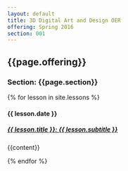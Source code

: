 ```yaml
---
layout: default
title: 3D Digital Art and Design OER
offering: Spring 2016
section: 001
---
```

<h2>{{page.offering}}</h2>
<h3>Section: {{page.section}}</h3>

<div class="spring-2016">
    {% for lesson in site.lessons %}
       <h4>{{ lesson.date }}</h4>
       <h5><a href="{{ lesson.url | prepend: site.baseurl }}"><span class="lesson-title">{{ lesson.title }}</span>: <span class="lesson-subtitle">{{ lesson.subtitle }}</span></a></h5>
       <p>{{content}}</p>
    {% endfor %}
</div>

